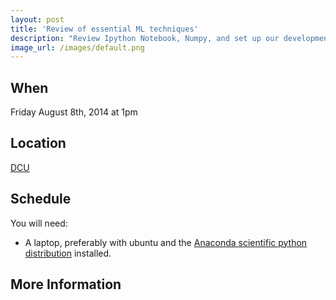 ```yaml
---
layout: post
title: 'Review of essential ML techniques'
description: "Review Ipython Notebook, Numpy, and set up our development environments"
image_url: /images/default.png
---
```


## When
Friday August 8th, 2014 at 1pm

## Location
[ DCU ]( http://dcu.ie)

## Schedule

You will need:
 - A laptop, preferably with ubuntu and the [Anaconda scientific python distribution](https://store.continuum.io/cshop/anaconda/) installed. 

## More Information 
<!---
[ Google Group ](https://groups.google.com/group/dublinjs)  
[ Twitter ](http://twitter.com/#!/dublinjs)
[ Meetup ](http://www.meetup.com/DublinJS/)
-->
